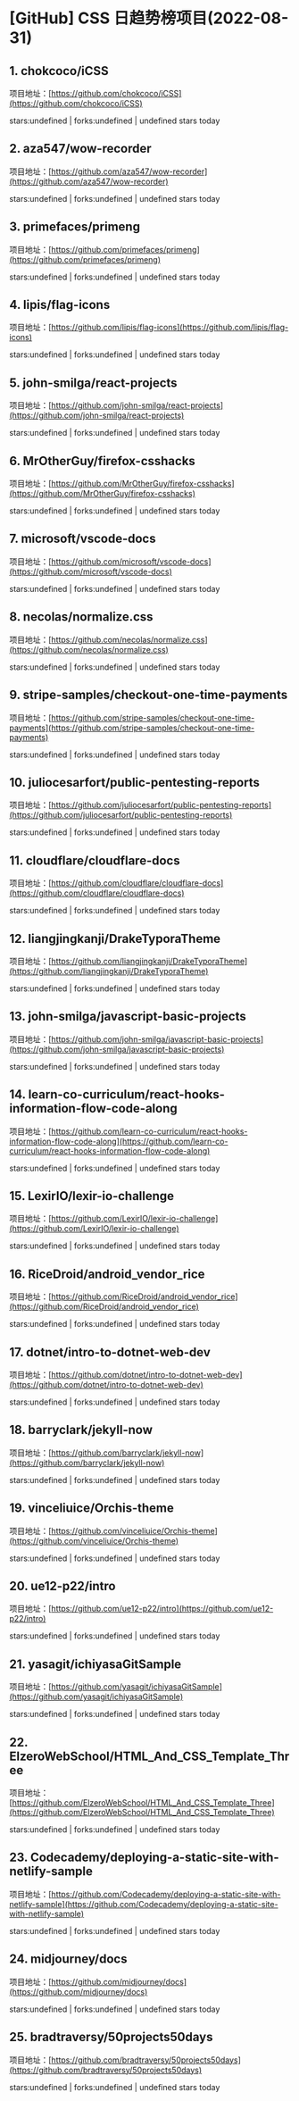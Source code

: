 # [GitHub] CSS 日趋势榜项目(2022-08-31)

## 1. chokcoco/iCSS 

项目地址：[https://github.com/chokcoco/iCSS](https://github.com/chokcoco/iCSS)

stars:undefined | forks:undefined | undefined stars today 



## 2. aza547/wow-recorder 

项目地址：[https://github.com/aza547/wow-recorder](https://github.com/aza547/wow-recorder)

stars:undefined | forks:undefined | undefined stars today 



## 3. primefaces/primeng 

项目地址：[https://github.com/primefaces/primeng](https://github.com/primefaces/primeng)

stars:undefined | forks:undefined | undefined stars today 



## 4. lipis/flag-icons 

项目地址：[https://github.com/lipis/flag-icons](https://github.com/lipis/flag-icons)

stars:undefined | forks:undefined | undefined stars today 



## 5. john-smilga/react-projects 

项目地址：[https://github.com/john-smilga/react-projects](https://github.com/john-smilga/react-projects)

stars:undefined | forks:undefined | undefined stars today 



## 6. MrOtherGuy/firefox-csshacks 

项目地址：[https://github.com/MrOtherGuy/firefox-csshacks](https://github.com/MrOtherGuy/firefox-csshacks)

stars:undefined | forks:undefined | undefined stars today 



## 7. microsoft/vscode-docs 

项目地址：[https://github.com/microsoft/vscode-docs](https://github.com/microsoft/vscode-docs)

stars:undefined | forks:undefined | undefined stars today 



## 8. necolas/normalize.css 

项目地址：[https://github.com/necolas/normalize.css](https://github.com/necolas/normalize.css)

stars:undefined | forks:undefined | undefined stars today 



## 9. stripe-samples/checkout-one-time-payments 

项目地址：[https://github.com/stripe-samples/checkout-one-time-payments](https://github.com/stripe-samples/checkout-one-time-payments)

stars:undefined | forks:undefined | undefined stars today 



## 10. juliocesarfort/public-pentesting-reports 

项目地址：[https://github.com/juliocesarfort/public-pentesting-reports](https://github.com/juliocesarfort/public-pentesting-reports)

stars:undefined | forks:undefined | undefined stars today 



## 11. cloudflare/cloudflare-docs 

项目地址：[https://github.com/cloudflare/cloudflare-docs](https://github.com/cloudflare/cloudflare-docs)

stars:undefined | forks:undefined | undefined stars today 



## 12. liangjingkanji/DrakeTyporaTheme 

项目地址：[https://github.com/liangjingkanji/DrakeTyporaTheme](https://github.com/liangjingkanji/DrakeTyporaTheme)

stars:undefined | forks:undefined | undefined stars today 



## 13. john-smilga/javascript-basic-projects 

项目地址：[https://github.com/john-smilga/javascript-basic-projects](https://github.com/john-smilga/javascript-basic-projects)

stars:undefined | forks:undefined | undefined stars today 



## 14. learn-co-curriculum/react-hooks-information-flow-code-along 

项目地址：[https://github.com/learn-co-curriculum/react-hooks-information-flow-code-along](https://github.com/learn-co-curriculum/react-hooks-information-flow-code-along)

stars:undefined | forks:undefined | undefined stars today 



## 15. LexirIO/lexir-io-challenge 

项目地址：[https://github.com/LexirIO/lexir-io-challenge](https://github.com/LexirIO/lexir-io-challenge)

stars:undefined | forks:undefined | undefined stars today 



## 16. RiceDroid/android_vendor_rice 

项目地址：[https://github.com/RiceDroid/android_vendor_rice](https://github.com/RiceDroid/android_vendor_rice)

stars:undefined | forks:undefined | undefined stars today 



## 17. dotnet/intro-to-dotnet-web-dev 

项目地址：[https://github.com/dotnet/intro-to-dotnet-web-dev](https://github.com/dotnet/intro-to-dotnet-web-dev)

stars:undefined | forks:undefined | undefined stars today 



## 18. barryclark/jekyll-now 

项目地址：[https://github.com/barryclark/jekyll-now](https://github.com/barryclark/jekyll-now)

stars:undefined | forks:undefined | undefined stars today 



## 19. vinceliuice/Orchis-theme 

项目地址：[https://github.com/vinceliuice/Orchis-theme](https://github.com/vinceliuice/Orchis-theme)

stars:undefined | forks:undefined | undefined stars today 



## 20. ue12-p22/intro 

项目地址：[https://github.com/ue12-p22/intro](https://github.com/ue12-p22/intro)

stars:undefined | forks:undefined | undefined stars today 



## 21. yasagit/ichiyasaGitSample 

项目地址：[https://github.com/yasagit/ichiyasaGitSample](https://github.com/yasagit/ichiyasaGitSample)

stars:undefined | forks:undefined | undefined stars today 



## 22. ElzeroWebSchool/HTML_And_CSS_Template_Three 

项目地址：[https://github.com/ElzeroWebSchool/HTML_And_CSS_Template_Three](https://github.com/ElzeroWebSchool/HTML_And_CSS_Template_Three)

stars:undefined | forks:undefined | undefined stars today 



## 23. Codecademy/deploying-a-static-site-with-netlify-sample 

项目地址：[https://github.com/Codecademy/deploying-a-static-site-with-netlify-sample](https://github.com/Codecademy/deploying-a-static-site-with-netlify-sample)

stars:undefined | forks:undefined | undefined stars today 



## 24. midjourney/docs 

项目地址：[https://github.com/midjourney/docs](https://github.com/midjourney/docs)

stars:undefined | forks:undefined | undefined stars today 



## 25. bradtraversy/50projects50days 

项目地址：[https://github.com/bradtraversy/50projects50days](https://github.com/bradtraversy/50projects50days)

stars:undefined | forks:undefined | undefined stars today 



